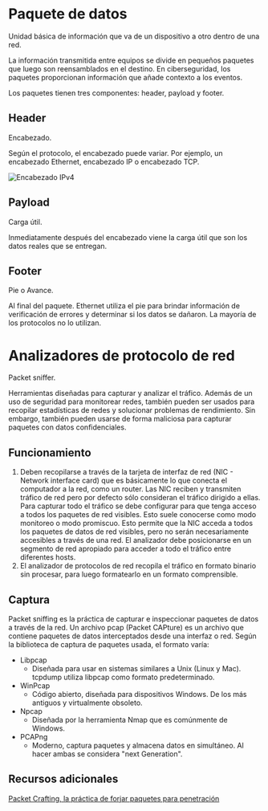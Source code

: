 # Paquete de datos

Unidad básica de información que va de un dispositivo a otro dentro de una red.

La información transmitida entre equipos se divide en pequeños paquetes que luego son reensamblados en el destino. En ciberseguridad, los paquetes proporcionan información que añade contexto a los eventos.

Los paquetes tienen tres componentes: header, payload y footer.

## Header
Encabezado.

Según el protocolo, el encabezado puede variar. Por ejemplo, un encabezado Ethernet, encabezado IP o encabezado TCP.

![Encabezado IPv4](insertar_enlace_imagen_encabezado_ipv4)

## Payload
Carga útil.

Inmediatamente después del encabezado viene la carga útil que son los datos reales que se entregan.

## Footer
Pie o Avance.

Al final del paquete. Ethernet utiliza el pie para brindar información de verificación de errores y determinar si los datos se dañaron. La mayoría de los protocolos no lo utilizan.

# Analizadores de protocolo de red
Packet sniffer.

Herramientas diseñadas para capturar y analizar el tráfico. Además de un uso de seguridad para monitorear redes, también pueden ser usados para recopilar estadísticas de redes y solucionar problemas de rendimiento. Sin embargo, también pueden usarse de forma maliciosa para capturar paquetes con datos confidenciales.

## Funcionamiento
1. Deben recopilarse a través de la tarjeta de interfaz de red (NIC - Network interface card) que es básicamente lo que conecta el computador a la red, como un router. Las NIC reciben y transmiten tráfico de red pero por defecto sólo consideran el tráfico dirigido a ellas. Para capturar todo el tráfico se debe configurar para que tenga acceso a todos los paquetes de red visibles. Esto suele conocerse como modo monitoreo o modo promiscuo. Esto permite que la NIC acceda a todos los paquetes de datos de red visibles, pero no serán necesariamente accesibles a través de una red. El analizador debe posicionarse en un segmento de red apropiado para acceder a todo el tráfico entre diferentes hosts.
2. El analizador de protocolos de red recopila el tráfico en formato binario sin procesar, para luego formatearlo en un formato comprensible.

## Captura
Packet sniffing es la práctica de capturar e inspeccionar paquetes de datos a través de la red. Un archivo pcap (Packet CAPture) es un archivo que contiene paquetes de datos interceptados desde una interfaz o red. Según la biblioteca de captura de paquetes usada, el formato varía:

- Libpcap
	- Diseñada para usar en sistemas similares a Unix (Linux y Mac). tcpdump utiliza libpcap como formato predeterminado.
- WinPcap
	- Código abierto, diseñada para dispositivos Windows. De los más antiguos y virtualmente obsoleto.
- Npcap
	- Diseñada por la herramienta Nmap que es comúnmente de Windows.
- PCAPng
	- Moderno, captura paquetes y almacena datos en simultáneo. Al hacer ambas se considera "next Generation".

## Recursos adicionales
[Packet Crafting, la práctica de forjar paquetes para penetración](https://resources.infosecinstitute.com/topics/hacking/packet-crafting-a-serious-crime/)
